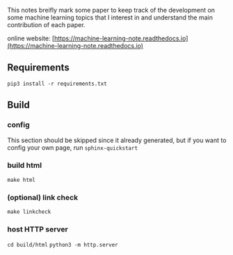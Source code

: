 This notes breifly mark some paper to keep track of the development on some machine learning topics that I interest in and understand the main contribution of each paper. 

online website: [https://machine-learning-note.readthedocs.io](https://machine-learning-note.readthedocs.io)

## Requirements
`pip3 install -r requirements.txt`  

## Build
### config
This section should be skipped since it already generated, but if you want to config your own page, run
`sphinx-quickstart`  
### build html
`make html`
### (optional) link check
`make linkcheck`
### host HTTP server
`cd build/html`
`python3 -m http.server`